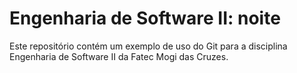 # Engenharia de Software II: noite

Este repositório contém um exemplo de uso do Git para a disciplina Engenharia de Software II da Fatec Mogi das Cruzes.